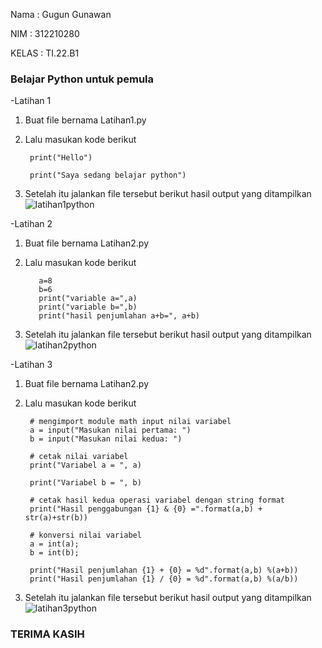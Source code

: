 Nama : Gugun Gunawan 

NIM : 312210280

KELAS : TI.22.B1

### Belajar Python untuk pemula

-Latihan 1
1. Buat file bernama Latihan1.py
2. Lalu masukan kode berikut

        print("Hello")
      
        print("Saya sedang belajar python")
3. Setelah itu jalankan file tersebut berikut hasil output yang ditampilkan
![latihan1python](https://user-images.githubusercontent.com/115972485/197342207-f177a002-039b-4afe-b8c3-f95d96c84273.PNG)

-Latihan 2
1. Buat file bernama Latihan2.py
2. Lalu masukan kode berikut

          a=8
          b=6
          print("variable a=",a)
          print("variable b=",b)
          print("hasil penjumlahan a+b=", a+b)
 3. Setelah itu jalankan file tersebut berikut hasil output yang ditampilkan
 ![latihan2python](https://user-images.githubusercontent.com/115972485/197342405-16f32bd7-09af-4130-8f29-dfc64762844d.PNG)

-Latihan 3
1. Buat file bernama Latihan2.py
2. Lalu masukan kode berikut

        # mengimport module math input nilai variabel
        a = input("Masukan nilai pertama: ")
        b = input("Masukan nilai kedua: ")

        # cetak nilai variabel
        print("Variabel a = ", a) 

        print("Variabel b = ", b) 

        # cetak hasil kedua operasi variabel dengan string format
        print("Hasil penggabungan {1} & {0} =".format(a,b) + str(a)+str(b))

        # konversi nilai variabel
        a = int(a);
        b = int(b);

        print("Hasil penjumlahan {1} + {0} = %d".format(a,b) %(a+b))
        print("Hasil penjumlahan {1} / {0} = %d".format(a,b) %(a/b))
        
3. Setelah itu jalankan file tersebut berikut hasil output yang ditampilkan
![latihan3python](https://user-images.githubusercontent.com/115972485/197342641-cbc51fa2-4013-4ea4-b981-2638b71252f3.PNG)

### TERIMA KASIH

